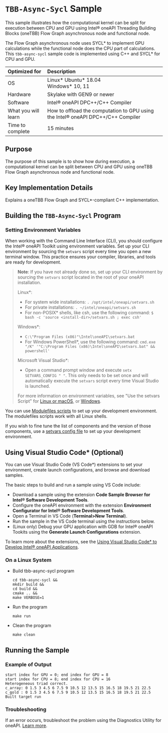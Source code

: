 # `TBB-Async-Sycl` Sample
This sample illustrates how the computational kernel can be split for execution between CPU and GPU using Intel® oneAPI Threading Building Blocks (oneTBB) Flow Graph asynchronous node and functional node.

The Flow Graph asynchronous node uses SYCL* to implement GPU calculations while the functional node does the CPU part of calculations. This `tbb-async-sycl` sample code is implemented using C++ and SYCL* for CPU and GPU.

| Optimized for                     | Description
|:---                               |:---
| OS                                | Linux* Ubuntu* 18.04 <br> Windows* 10, 11
| Hardware                          | Skylake with GEN9 or newer
| Software                          | Intel&reg; oneAPI DPC++/C++ Compiler
| What you will learn               | How to offload the computation to GPU using the Intel&reg; oneAPI DPC++/C++ Compiler
| Time to complete                  | 15 minutes

## Purpose
The purpose of this sample is to show how during execution, a computational kernel can be split between CPU and GPU using oneTBB Flow Graph asynchronous node and functional node.

## Key Implementation Details
Explains a oneTBB Flow Graph and SYCL*-compliant C++ implementation.

## Building the `TBB-Async-Sycl` Program

### Setting Environment Variables
When working with the Command Line Interface (CLI), you should configure the Intel&reg; oneAPI Toolkit using environment variables. Set up your CLI environment by sourcing the `setvars` script every time you open a new terminal window. This practice ensures your compiler, libraries, and tools are ready for development.

> **Note**: If you have not already done so, set up your CLI environment by sourcing the `setvars` script located in the root of your oneAPI installation.
>
> Linux*:
> - For system wide installations: `. /opt/intel/oneapi/setvars.sh`
> - For private installations: `. ~/intel/oneapi/setvars.sh`
> - For non-POSIX* shells, like csh, use the following command: `$ bash -c 'source <install-dir>/setvars.sh ; exec csh'`
>
> Windows*:
> - `C:\"Program Files (x86)"\Intel\oneAPI\setvars.bat`
> - For Windows PowerShell*, use the following command: `cmd.exe "/K" '"C:\Program Files (x86)\Intel\oneAPI\setvars.bat" && powershell'`
>
> Microsoft Visual Studio*:
> - Open a command prompt window and execute `setx SETVARS_CONFIG " "`. This only needs to be set once and will automatically execute the `setvars` script every time Visual Studio is launched.
>
>For more information on environment variables, see "Use the setvars Script" for [Linux or macOS](https://www.intel.com/content/www/us/en/develop/documentation/oneapi-programming-guide/top/oneapi-development-environment-setup/use-the-setvars-script-with-linux-or-macos.html), or [Windows](https://www.intel.com/content/www/us/en/develop/documentation/oneapi-programming-guide/top/oneapi-development-environment-setup/use-the-setvars-script-with-windows.html).

You can use [Modulefiles scripts](https://www.intel.com/content/www/us/en/develop/documentation/oneapi-programming-guide/top/oneapi-development-environment-setup/use-modulefiles-with-linux.html) to set up your development environment. The modulefiles scripts work with all Linux shells.

If you wish to fine tune the list of components and the version of those components, use
a [setvars config file](https://www.intel.com/content/www/us/en/develop/documentation/oneapi-programming-guide/top/oneapi-development-environment-setup/use-the-setvars-script-with-linux-or-macos/use-a-config-file-for-setvars-sh-on-linux-or-macos.html) to set up your development environment.

## Using Visual Studio Code* (Optional)

You can use Visual Studio Code (VS Code*) extensions to set your environment, create launch configurations, and browse and download samples.

The basic steps to build and run a sample using VS Code include:
 - Download a sample using the extension **Code Sample Browser for Intel&reg; Software Development Tools**.
 - Configure the oneAPI environment with the extension **Environment Configurator for Intel&reg; Software Development Tools**.
 - Open a Terminal in VS Code (**Terminal>New Terminal**).
 - Run the sample in the VS Code terminal using the instructions below.
 - (Linux only) Debug your GPU application with GDB for Intel® oneAPI Tookits using the **Generate Launch Configurations** extension.

To learn more about the extensions, see the
[Using Visual Studio Code* to Develop Intel® oneAPI Applications](https://www.intel.com/content/www/us/en/develop/documentation/using-vs-code-with-intel-oneapi/top.html).

### On a Linux System
* Build tbb-async-sycl program
  ```
  cd tbb-async-sycl &&
  mkdir build &&
  cd build &&
  cmake .. &&
  make VERBOSE=1
  ```

* Run the program
  ```
  make run
  ```

* Clean the program
  ```
  make clean
  ```

## Running the Sample

### Example of Output

```
start index for GPU = 0; end index for GPU = 8
start index for CPU = 8; end index for CPU = 16
Heterogeneous triad correct.
c_array: 0 1.5 3 4.5 6 7.5 9 10.5 12 13.5 15 16.5 18 19.5 21 22.5
c_gold : 0 1.5 3 4.5 6 7.5 9 10.5 12 13.5 15 16.5 18 19.5 21 22.5
Built target run
```

### Troubleshooting
If an error occurs, troubleshoot the problem using the Diagnostics Utility for oneAPI.
[Learn more](https://www.intel.com/content/www/us/en/develop/documentation/diagnostic-utility-user-guide/top.html).
